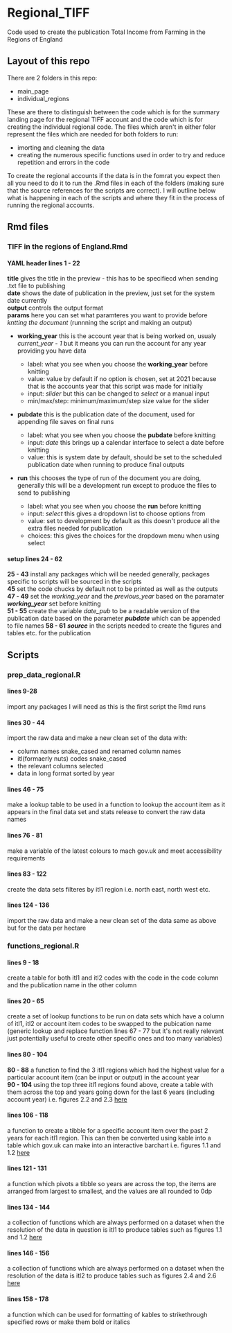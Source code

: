 # Regional_TIFF
Code used to create the publication Total Income from Farming in the Regions of England 

## Layout of this repo
There are 2 folders in this repo:

* main_page
* individual_regions

These are there to distinguish between the code which is for the summary landing page for the regional TIFF account and the code which is for creating the individual regional code. The files which aren't in either foler represent the files which are needed for both folders to run: 

* imorting and cleaning the data
* creating the numerous specific functions used in order to try and reduce repetition and errors in the code

To create the regional accounts if the data is in the fomrat you expect then all you need to do it to run the .Rmd files in each of the folders (making sure that the source references for the scripts are correct). I will outline below what is happening in each of the scripts and where they fit in the process of running the regional accounts.

## Rmd files
### TIFF in the regions of England.Rmd
#### YAML header lines 1 - 22
**title** gives the title in the preview - this has to be specifiecd when sending .txt file to publishing <br>
**date** shows the date of publication in the preview, just set for the system date currently <br>
**output** controls the output format <br>
**params** here you can set what paramteres you want to provide before *kntting the document* (runnning the script and making an output) <br>
* **working_year** this is the account year that is being worked on, usualy *current_year - 1* but it means you can run the account for any year providing you have data 

  * label: what you see when you choose the **working_year** before knitting
  * value: value by default if no option is chosen, set at 2021 because that is the accounts year that this script was made for initially
  * input: *slider* but this can be changed to *select* or a manual input
  * min/max/step: minimum/maximum/step size value for the slider

* **pubdate** this is the publication date of the document, used for appending file saves on final runs

  * label: what you see when you choose the **pubdate** before knitting
  * input: *date* this brings up a calendar interface to select a date before knitting
  * value: this is system date by default, should be set to the scheduled publication date when running to produce final outputs

* **run** this chooses the type of run of the document you are doing, generally this will be a development run except to produce the files to send to publishing

  * label: what you see when you choose the **run** before knitting
  * input: *select* this gives a dropdown list to choose options from
  * value: set to development by default as this doesn't produce all the extra files needed for publication 
  * choices: this gives the choices for the dropdown menu when using select

#### setup lines 24 - 62
**25 - 43** install any packages which will be needed generally, packages specific to scripts will be sourced in the scripts <br>
**45** set the code chucks by default not to be printed as well as the outputs<br>
**47 - 49** set the *working_year* and the *previous_year* based on the paramater ***working_year*** set before knitting<br>
**51 - 55** create the variable *date_pub* to be a readable version of the publication date based on the parameter ***pubdate*** which can be appended to file names
**58 - 61** ***source*** in the scripts needed to create the figures and tables etc. for the publication

## Scripts
### prep_data_regional.R
#### lines 9-28
import any packages I will need as this is the first script the Rmd runs

#### lines 30 - 44
import the raw data and make a new clean set of the data with:

* column names snake_cased and renamed column names
* itl(formaerly nuts) codes snake_cased
* the relevant columns selected
* data in long format sorted by year

#### lines 46 - 75
make a lookup table to be used in a function to lookup the account item as it appears in the final data set and stats release to convert the raw data names

#### lines 76 - 81
make a variable of the latest colours to mach gov.uk and meet accessibility requirements

#### lines 83 - 122
create the data sets filteres by itl1 region i.e. north east, north west etc.

#### lines 124 - 136
import the raw data and make a new clean set of the data same as above but for the data per hectare

### functions_regional.R
#### lines 9 - 18
create a table for both itl1 and itl2 codes with the code in the code column and the publication name in the other column

#### lines 20 - 65
create a set of lookup functions to be run on data sets which have a column of itl1, itl2 or account item codes to be swapped to the pubication name
(generic lookup and replace function lines 67 - 77 but it's not really relevant just potentially useful to create other specific ones and too many variables)

#### lines 80 - 104
**80 - 88** a function to find the 3 itl1 regions which had the highest value for a particular account item (can be input or output) in the account year <br>
**90 - 104** using the top three itl1 regions found above, create a table with them across the top and years going down for the last 6 years (including account year) i.e. figures 2.2 and 2.3 [here](https://www.gov.uk/government/statistics/total-income-from-farming-for-the-regions-of-england/total-income-from-farming-in-the-regions-of-england-in-2021)

#### lines 106 - 118
a function to create a tibble for a specific account item over the past 2 years for each itl1 region. This can then be converted using kable into a table which gov.uk can make into an interactive barchart i.e. figures 1.1 and 1.2 [here](https://www.gov.uk/government/statistics/total-income-from-farming-for-the-regions-of-england/total-income-from-farming-in-the-regions-of-england-in-2021)

#### lines 121 - 131
a function which pivots a tibble so years are across the top, the items are arranged from largest to smallest, and the values are all rounded to 0dp

#### lines 134 - 144
a collection of functions which are always performed on a dataset when the resolution of the data in question is itl1 to produce tables such as figures 1.1 and 1.2 [here](https://www.gov.uk/government/statistics/total-income-from-farming-for-the-regions-of-england/total-income-from-farming-in-the-regions-of-england-in-2021)

#### lines 146 - 156
a collection of functions which are always performed on a dataset when the resolution of the data is itl2 to produce tables such as figures 2.4 and 2.6 [here](https://www.gov.uk/government/statistics/total-income-from-farming-for-the-regions-of-england/total-income-from-farming-in-the-north-east-of-england)

#### lines 158 - 178
a function which can be used for formatting of kables to strikethrough specified rows or make them bold or italics

